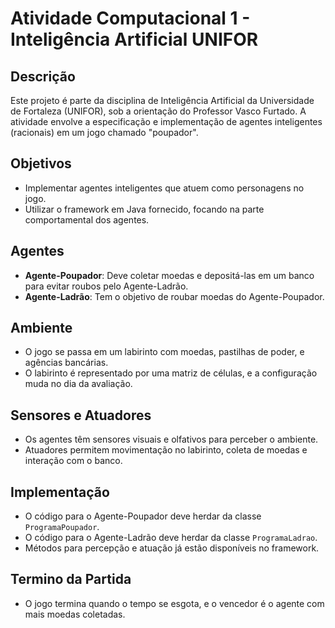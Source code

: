 # Atividade Computacional 1 - Inteligência Artificial UNIFOR

## Descrição
Este projeto é parte da disciplina de Inteligência Artificial da Universidade de Fortaleza (UNIFOR), sob a orientação do Professor Vasco Furtado. A atividade envolve a especificação e implementação de agentes inteligentes (racionais) em um jogo chamado "poupador".

## Objetivos
- Implementar agentes inteligentes que atuem como personagens no jogo.
- Utilizar o framework em Java fornecido, focando na parte comportamental dos agentes.

## Agentes
- **Agente-Poupador**: Deve coletar moedas e depositá-las em um banco para evitar roubos pelo Agente-Ladrão.
- **Agente-Ladrão**: Tem o objetivo de roubar moedas do Agente-Poupador.

## Ambiente
- O jogo se passa em um labirinto com moedas, pastilhas de poder, e agências bancárias.
- O labirinto é representado por uma matriz de células, e a configuração muda no dia da avaliação.

## Sensores e Atuadores
- Os agentes têm sensores visuais e olfativos para perceber o ambiente.
- Atuadores permitem movimentação no labirinto, coleta de moedas e interação com o banco.

## Implementação
- O código para o Agente-Poupador deve herdar da classe `ProgramaPoupador`.
- O código para o Agente-Ladrão deve herdar da classe `ProgramaLadrao`.
- Métodos para percepção e atuação já estão disponíveis no framework.

## Termino da Partida
- O jogo termina quando o tempo se esgota, e o vencedor é o agente com mais moedas coletadas.
